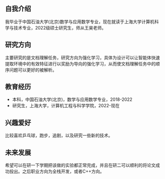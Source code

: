 ## 自我介绍
我毕业于中国石油大学(北京)数学与应用数学专业，现在就读于上海大学计算机科学与技术专业，2022级硕士研究生，师从王昊老师。

##  研究方向
主要研究的是文档理解任务，研究方向为强化学习，具体为设计可以让智能体快速提取环境中的有效特征进行以奖励为导向的强化学习，从而使文档理解任务中的顺序问题可以更好的被解析。

 
## 教育经历
- 本科，中国石油大学(北京)，数学与应用数学专业，2018-2022
- 研究生，上海大学，计算机工程与科学学院，2022-现在


##  兴趣爱好
比较喜欢乒乓球，跑步，追剧，以及研究一些新的技术。

##  未来发展
希望可以在研一下学期把该做的实验都正常完成，并且在研二可以顺利的将论文成功投出。之后职业方向为全栈开发，或者C++方向。
